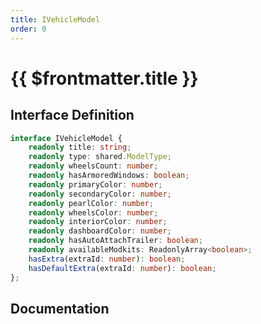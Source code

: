 ```yaml
---
title: IVehicleModel
order: 0
---
```


# {{ $frontmatter.title }}

<!--@include: ./iVehicleModel_partial_header.md-->

## Interface Definition

```ts
interface IVehicleModel {
    readonly title: string;
    readonly type: shared.ModelType;
    readonly wheelsCount: number;
    readonly hasArmoredWindows: boolean;
    readonly primaryColor: number;
    readonly secondaryColor: number;
    readonly pearlColor: number;
    readonly wheelsColor: number;
    readonly interiorColor: number;
    readonly dashboardColor: number;
    readonly hasAutoAttachTrailer: boolean;
    readonly availableModkits: ReadonlyArray<boolean>;
    hasExtra(extraId: number): boolean;
    hasDefaultExtra(extraId: number): boolean;
};
```

## Documentation

<!--@include: ./iVehicleModel_partial_footer.md-->
